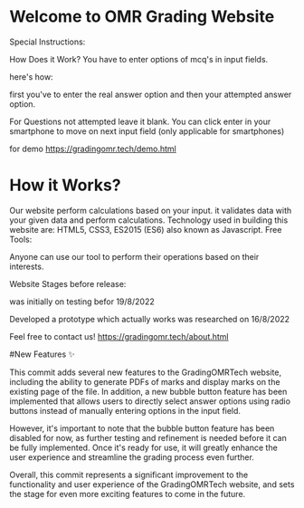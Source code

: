 # Welcome to OMR Grading Website

Special Instructions:

How Does it Work?
You have to enter options of mcq's in input fields.

here's how:

first you've to enter the real answer option and then your attempted answer option.

For Questions not attempted leave it blank.
You can click enter in your smartphone to move on next input field (only applicable for smartphones)

for demo https://gradingomr.tech/demo.html

# How it Works? 
Our website perform calculations based on your input. it validates data with your given data and perform calculations. 
Technology used in building this website are: HTML5, CSS3, ES2015 (ES6) also known as Javascript.
Free Tools:

Anyone can use our tool to perform their operations based on their interests.

Website Stages before release:

was initially on testing befor 19/8/2022

Developed a prototype which actually works was researched on 16/8/2022

Feel free to contact us! https://gradingomr.tech/about.html

#New Features ✨


This commit adds several new features to the GradingOMRTech website, including the ability to generate PDFs of marks and display marks on the existing page of the file. In addition, a new bubble button feature has been implemented that allows users to directly select answer options using radio buttons instead of manually entering options in the input field.

However, it's important to note that the bubble button feature has been disabled for now, as further testing and refinement is needed before it can be fully implemented. Once it's ready for use, it will greatly enhance the user experience and streamline the grading process even further.

Overall, this commit represents a significant improvement to the functionality and user experience of the GradingOMRTech website, and sets the stage for even more exciting features to come in the future.
